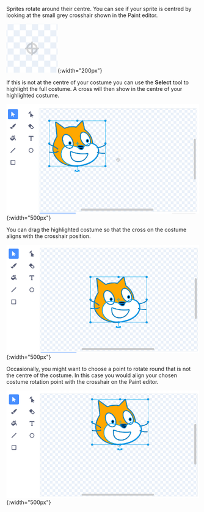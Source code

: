 Sprites rotate around their centre. You can see if your sprite is centred by looking at the small grey crosshair shown in the Paint editor. 

![crosshair](images/crosshair.png){:width="200px"}

If this is not at the centre of your costume you can use the **Select** tool to highlight the full costume. A cross will then show in the centre of your highlighted costume. 

![Off centre crosshair](images/off-centre-crosshair.png){:width="500px"}

You can drag the highlighted costume so that the cross on the costume aligns with the crosshair position.

![Centre crosshair](images/centre-crosshair.png){:width="500px"}

Occasionally, you might want to choose a point to rotate round that is not the centre of the costume. In this case you would align your chosen costume rotation point with the crosshair on the Paint editor.

![Rotation point](images/rotation-point.png){:width="500px"}

